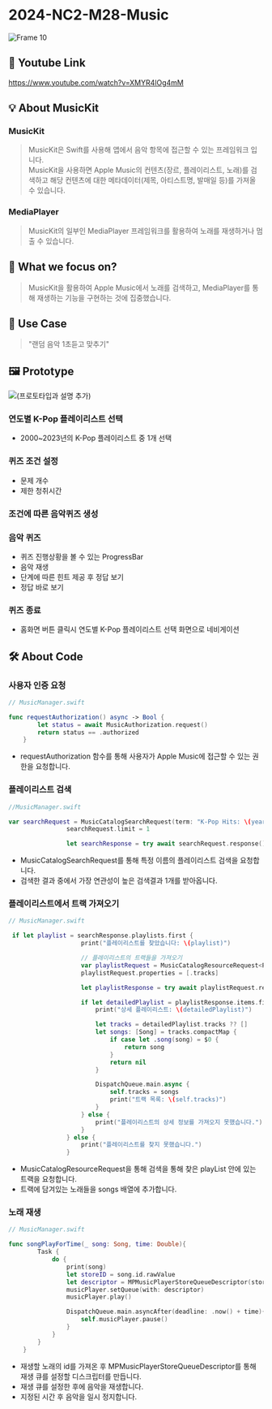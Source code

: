 # 2024-NC2-M28-Music

![Frame 10](https://github.com/DeveloperAcademy-POSTECH/2024-NC2-M28-Music/assets/118119110/5bc39a7f-c1c1-4e28-88b8-e022f6cd214e)

## 🎥 Youtube Link

https://www.youtube.com/watch?v=XMYR4lOg4mM

## 💡 About MusicKit

### MusicKit

> MusicKit은 Swift를 사용해 앱에서 음악 항목에 접근할 수 있는 프레임워크 입니다.<br /> MusicKit을 사용하면 Apple Music의 컨텐츠(장르, 플레이리스트, 노래)를 검색하고 해당 컨텐츠에 대한 메타데이터(제목, 아티스트명, 발매일 등)를 가져올 수 있습니다.<br />

### MediaPlayer

> MusicKit의 일부인 MediaPlayer 프레임워크를 활용하여 노래를 재생하거나 멈출 수 있습니다.<br />

## 🎯 What we focus on?

> MusicKit을 활용하여 Apple Music에서 노래를 검색하고, MediaPlayer를 통해 재생하는 기능을 구현하는 것에 집중했습니다.<br />

## 💼 Use Case

> "랜덤 음악 1초듣고 맞추기"<br />

## 🖼️ Prototype

![(프로토타입과 설명 추가)](https://github.com/DeveloperAcademy-POSTECH/2024-NC2-M28-Music/assets/52277540/ec32e1b5-cc27-4441-b414-ad4a87e05074)

### 연도별 K-Pop 플레이리스트 선택

- 2000~2023년의 K-Pop 플레이리스트 중 1개 선택

### 퀴즈 조건 설정

- 문제 개수
- 제한 청취시간

### 조건에 따른 음악퀴즈 생성

### 음악 퀴즈

- 퀴즈 진행상황을 볼 수 있는 ProgressBar
- 음악 재생
- 단계에 따른 힌트 제공 후 정답 보기
- 정답 바로 보기

### 퀴즈 종료

- 홈화면 버튼 클릭시 연도별 K-Pop 플레이리스트 선택 화면으로 네비게이션

## 🛠️ About Code

### 사용자 인증 요청

```swift
// MusicManager.swift

func requestAuthorization() async -> Bool {
        let status = await MusicAuthorization.request()
        return status == .authorized
    }
```

- requestAuthorization 함수를 통해 사용자가 Apple Music에 접근할 수 있는 권한을 요청합니다.

### 플레이리스트 검색

```swift
//MusicManager.swift

var searchRequest = MusicCatalogSearchRequest(term: "K-Pop Hits: \(year)", types: [Playlist.self])
                searchRequest.limit = 1

                let searchResponse = try await searchRequest.response()
```

- MusicCatalogSearchRequest를 통해 특정 이름의 플레이리스트 검색을 요청합니다.<br />
- 검색한 결과 중에서 가장 연관성이 높은 검색결과 1개를 받아옵니다.<br />

### 플레이리스트에서 트랙 가져오기

```swift
// MusicManager.swift

 if let playlist = searchResponse.playlists.first {
                    print("플레이리스트를 찾았습니다: \(playlist)")

                    // 플레이리스트의 트랙들을 가져오기
                    var playlistRequest = MusicCatalogResourceRequest<Playlist>(matching: \.id, equalTo: playlist.id)
                    playlistRequest.properties = [.tracks]

                    let playlistResponse = try await playlistRequest.response()

                    if let detailedPlaylist = playlistResponse.items.first {
                        print("상세 플레이리스트: \(detailedPlaylist)")

                        let tracks = detailedPlaylist.tracks ?? []
                        let songs: [Song] = tracks.compactMap {
                            if case let .song(song) = $0 {
                                return song
                            }
                            return nil
                        }

                        DispatchQueue.main.async {
                            self.tracks = songs
                            print("트랙 목록: \(self.tracks)")
                        }
                    } else {
                        print("플레이리스트의 상세 정보를 가져오지 못했습니다.")
                    }
                } else {
                    print("플레이리스트를 찾지 못했습니다.")
                }
```

- MusicCatalogResourceRequest을 통해 검색을 통해 찾은 playList 안에 있는 트랙을 요청합니다.<br />
- 트랙에 담겨있는 노래들을 songs 배열에 추가합니다.<br />

### 노래 재생

```swift
// MusicManager.swift

func songPlayForTime(_ song: Song, time: Double){
        Task {
            do {
                print(song)
                let storeID = song.id.rawValue
                let descriptor = MPMusicPlayerStoreQueueDescriptor(storeIDs: [storeID])
                musicPlayer.setQueue(with: descriptor)
                musicPlayer.play()

                DispatchQueue.main.asyncAfter(deadline: .now() + time){
                    self.musicPlayer.pause()
                }
            }
        }
    }
```

- 재생할 노래의 id를 가져온 후 MPMusicPlayerStoreQueueDescriptor를 통해 재생 큐를 설정할 디스크립터를 만듭니다.<br />
- 재생 큐를 설정한 후에 음악을 재생합니다.<br />
- 지정된 시간 후 음악을 일시 정지합니다.<br />
